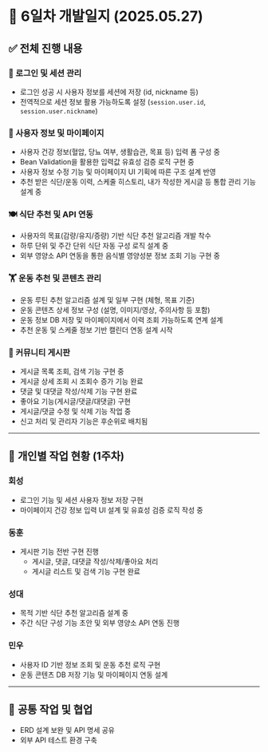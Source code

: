 # 📝 6일차 개발일지 (2025.05.27)

## ✅ 전체 진행 내용

### 🔐 로그인 및 세션 관리
- 로그인 성공 시 사용자 정보를 세션에 저장 (id, nickname 등)
- 전역적으로 세션 정보 활용 가능하도록 설정 (`session.user.id`, `session.user.nickname`)

### 📄 사용자 정보 및 마이페이지
- 사용자 건강 정보(혈압, 당뇨 여부, 생활습관, 목표 등) 입력 폼 구성 중
- Bean Validation을 활용한 입력값 유효성 검증 로직 구현 중
- 사용자 정보 수정 기능 및 마이페이지 UI 기획에 따른 구조 설계 반영
- 추천 받은 식단/운동 이력, 스케줄 히스토리, 내가 작성한 게시글 등 통합 관리 기능 설계 중

### 🍽 식단 추천 및 API 연동
- 사용자의 목표(감량/유지/증량) 기반 식단 추천 알고리즘 개발 착수
- 하루 단위 및 주간 단위 식단 자동 구성 로직 설계 중
- 외부 영양소 API 연동을 통한 음식별 영양성분 정보 조회 기능 구현 중


### 🏋️ 운동 추천 및 콘텐츠 관리
- 운동 루틴 추천 알고리즘 설계 및 일부 구현 (체형, 목표 기준)
- 운동 콘텐츠 상세 정보 구성 (설명, 이미지/영상, 주의사항 등 포함)
- 운동 정보 DB 저장 및 마이페이지에서 이력 조회 가능하도록 연계 설계
- 추천 운동 및 스케줄 정보 기반 캘린더 연동 설계 시작


### 💬 커뮤니티 게시판
- 게시글 목록 조회, 검색 기능 구현 중
- 게시글 상세 조회 시 조회수 증가 기능 완료
- 댓글 및 대댓글 작성/삭제 기능 구현 완료
- 좋아요 기능(게시글/댓글/대댓글) 구현
- 게시글/댓글 수정 및 삭제 기능 작업 중
- 신고 처리 및 관리자 기능은 후순위로 배치됨

---

## 👤 개인별 작업 현황 (1주차)

### 회성
- 로그인 기능 및 세션 사용자 정보 저장 구현
- 마이페이지 건강 정보 입력 UI 설계 및 유효성 검증 로직 작성 중

### 동훈
- 게시판 기능 전반 구현 진행
  - 게시글, 댓글, 대댓글 작성/삭제/좋아요 처리
  - 게시글 리스트 및 검색 기능 구현 완료

### 성대
- 목적 기반 식단 추천 알고리즘 설계 중
- 주간 식단 구성 기능 초안 및 외부 영양소 API 연동 진행

### 민우
- 사용자 ID 기반 정보 조회 및 운동 추천 로직 구현
- 운동 콘텐츠 DB 저장 기능 및 마이페이지 연동 설계

---

## 📌 공통 작업 및 협업

- ERD 설계 보완 및 API 명세 공유
- 외부 API 테스트 환경 구축

